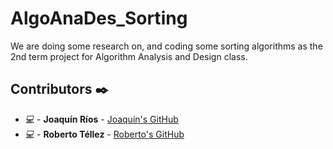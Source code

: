 # AlgoAnaDes_Sorting

We are doing some research on, and coding some sorting algorithms as the 2nd term project for Algorithm Analysis and Design class.

## Contributors :black_nib:

* *:computer:* - **Joaquín Ríos** - [Joaquín's GitHub](https://github.com/joaquinrios)
* *:computer:* - **Roberto Téllez** - [Roberto's GitHub](https://github.com/r7perezyera)

